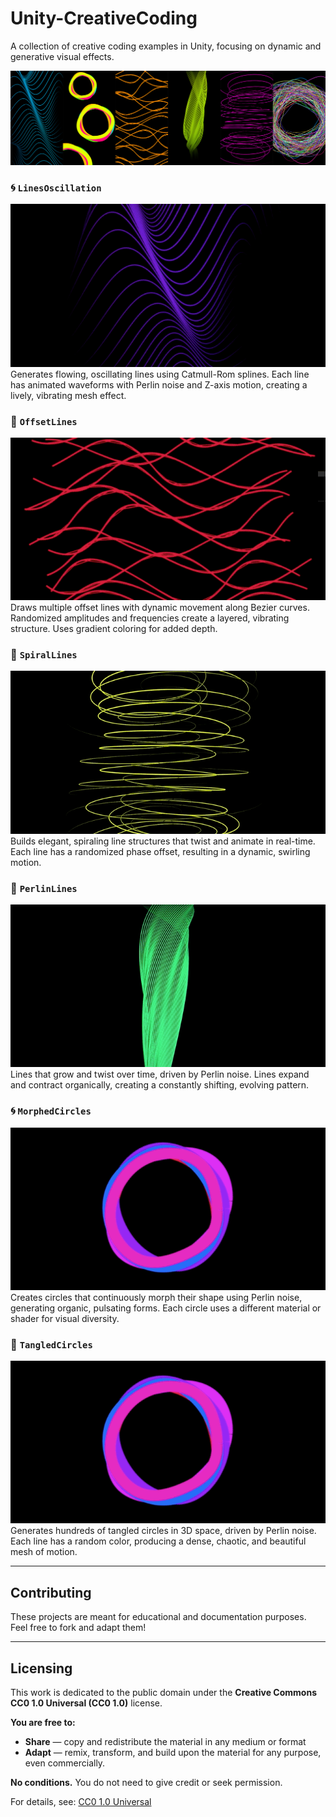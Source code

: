 # Unity-CreativeCoding
A collection of creative coding examples in Unity, focusing on dynamic and generative visual effects.

![Screenshot](README/sketches.png)

### 🌀 `LinesOscillation`
![Screenshot](README/1.gif)
Generates flowing, oscillating lines using Catmull-Rom splines. Each line has animated waveforms with Perlin noise and Z-axis motion, creating a lively, vibrating mesh effect.

### 🎨 `OffsetLines`
![Screenshot](README/2.gif)
Draws multiple offset lines with dynamic movement along Bezier curves. Randomized amplitudes and frequencies create a layered, vibrating structure. Uses gradient coloring for added depth.

### 🌌 `SpiralLines`
![Screenshot](README/3.gif)
Builds elegant, spiraling line structures that twist and animate in real-time. Each line has a randomized phase offset, resulting in a dynamic, swirling motion.

### 🌱 `PerlinLines`
![Screenshot](README/4.gif)
Lines that grow and twist over time, driven by Perlin noise. Lines expand and contract organically, creating a constantly shifting, evolving pattern.

### 🌀 `MorphedCircles`
![Screenshot](README/5.gif)
Creates circles that continuously morph their shape using Perlin noise, generating organic, pulsating forms. Each circle uses a different material or shader for visual diversity.

### 🧶 `TangledCircles`
![Screenshot](README/5.gif)
Generates hundreds of tangled circles in 3D space, driven by Perlin noise. Each line has a random color, producing a dense, chaotic, and beautiful mesh of motion.

---

## Contributing
These projects are meant for educational and documentation purposes. Feel free to fork and adapt them!

---

## Licensing
This work is dedicated to the public domain under the **Creative Commons CC0 1.0 Universal (CC0 1.0)** license.

**You are free to:**
- **Share** — copy and redistribute the material in any medium or format  
- **Adapt** — remix, transform, and build upon the material for any purpose, even commercially.

**No conditions.** You do not need to give credit or seek permission.

For details, see: [CC0 1.0 Universal](https://creativecommons.org/publicdomain/zero/1.0/)
